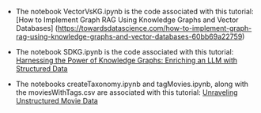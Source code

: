 * The notebook VectorVsKG.ipynb is the code associated with this tutorial: [How to Implement Graph RAG Using Knowledge Graphs and Vector Databases] (https://towardsdatascience.com/how-to-implement-graph-rag-using-knowledge-graphs-and-vector-databases-60bb69a22759)

* The notebook SDKG.ipynb is the code associated with this tutorial: [Harnessing the Power of Knowledge Graphs: Enriching an LLM with Structured Data](https://medium.com/towards-data-science/harnessing-the-power-of-knowledge-graphs-enriching-an-llm-with-structured-data-997fabc62386?sk=552a8f07ad3a14a55c3b944c9bc484d2)

* The notebooks createTaxonomy.ipynb and tagMovies.ipynb, along with the moviesWithTags.csv are associated with this tutorial: [Unraveling Unstructured Movie Data](https://towardsdatascience.com/unraveling-unstructured-movie-data-04d5ff787600?source=friends_link&sk=567bca3ce60a8ccf71c0366a3ca07344)

